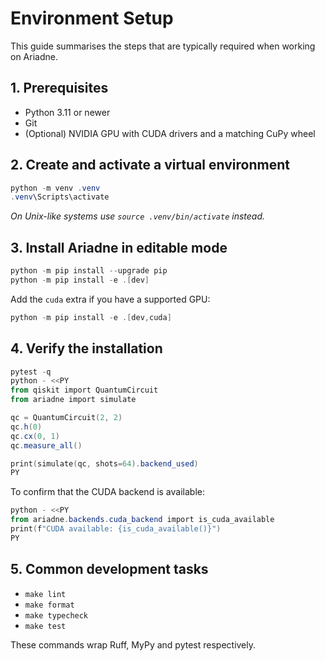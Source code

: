﻿# Environment Setup

This guide summarises the steps that are typically required when working on
Ariadne.

## 1. Prerequisites

- Python 3.11 or newer
- Git
- (Optional) NVIDIA GPU with CUDA drivers and a matching CuPy wheel

## 2. Create and activate a virtual environment

```powershell
python -m venv .venv
.venv\Scripts\activate
```

_On Unix-like systems use `source .venv/bin/activate` instead._

## 3. Install Ariadne in editable mode

```powershell
python -m pip install --upgrade pip
python -m pip install -e .[dev]
```

Add the `cuda` extra if you have a supported GPU:

```powershell
python -m pip install -e .[dev,cuda]
```

## 4. Verify the installation

```powershell
pytest -q
python - <<PY
from qiskit import QuantumCircuit
from ariadne import simulate

qc = QuantumCircuit(2, 2)
qc.h(0)
qc.cx(0, 1)
qc.measure_all()

print(simulate(qc, shots=64).backend_used)
PY
```

To confirm that the CUDA backend is available:

```powershell
python - <<PY
from ariadne.backends.cuda_backend import is_cuda_available
print(f"CUDA available: {is_cuda_available()}")
PY
```

## 5. Common development tasks

- `make lint`
- `make format`
- `make typecheck`
- `make test`

These commands wrap Ruff, MyPy and pytest respectively.